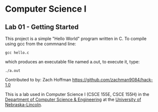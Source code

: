 # Computer Science I
## Lab 01 - Getting Started

This project is a simple "Hello World" program written in C.
To compile using gcc from the commnand line:

`gcc hello.c`

which produces an executable file named a.out, to execute it, type:

`./a.out`

Contributed to by: Zach Hoffman
https://github.com/zachman9084/hack-1.0


This is a lab used in Computer Science I (CSCE 155E, CSCE 155H) in the [Department of Computer Science & Engineering](https://cse.unl.edu) at the [University of Nebraska-Lincoln](https://unl.edu).
